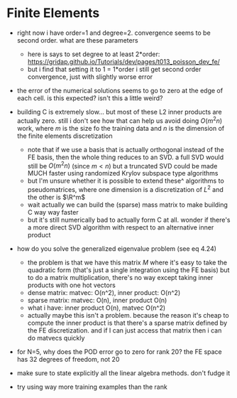 # Finite Elements
- right now i have order=1 and degree=2. convergence seems to be second order. what are these parameters
    - here is says to set degree to at least 2*order: https://gridap.github.io/Tutorials/dev/pages/t013_poisson_dev_fe/
    - but i find that setting it to 1 = 1*order i still get second order convergence, just with slightly worse error
- the error of the numerical solutions seems to go to zero at the edge of each cell. is this expected? isn't this a little weird?
- building C is extremely slow... but most of these L2 inner products are actually zero. still i don't see how that can help us avoid doing $O(m^2 n)$ work, where $m$ is the size fo the training data and $n$ is the dimension of the finite elements discretization
    - note that if we use a basis that is actually orthogonal instead of the FE basis, then the whole thing reduces to an SVD. a full SVD would still be $O(m^2 n)$ (since $m < n$) but a truncated SVD could be made MUCH faster using randomized Krylov subspace type algorithms
    - but I'm unsure whether it is possible to extend these^ algorithms to pseudomatrices, where one dimension is a discretization of $L^2$ and the other is $\R^m$
    - wait actually we can build the (sparse) mass matrix to make building C way way faster
    - but it's still numerically bad to actually form C at all. wonder if there's a more direct SVD algorithm with respect to an alternative inner product
- how do you solve the generalized eigenvalue problem (see eq 4.24)
    - the problem is that we have this matrix $M$ where it's easy to take the quadratic form (that's just a single integration using the FE basis) but to do a matrix multiplication, there's no way except taking inner products with one hot vectors
    - dense matrix: matvec: O(n^2), inner product: O(n^2)
    - sparse matrix: matvec: O(n), inner product O(n)
    - what i have: inner product O(n), matvec O(n^2)
    - actually maybe this isn't a problem. because the reason it's cheap to compute the inner product is that there's a sparse matrix defined by the FE discretization. and if I can just access that matrix then i can do matvecs quickly

- for N=5, why does the POD error go to zero for rank 20? the FE space has 32 degrees of freedom, not 20

- make sure to state explicitly all the linear algebra methods. don't fudge it
- try using way more training examples than the rank
